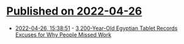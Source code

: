 # [Published on 2022-04-26](index.md)

* [2022-04-26, 15:38:51](https://news.ycombinator.com/item?id=31168862) - [3,200-Year-Old Egyptian Tablet Records Excuses for Why People Missed Work](https://www.openculture.com/2022/02/3200-year-old-egyptian-tablet-shows-why-people-missed-work-the-scorpion-bit-him-brewing-beer-more.html)
